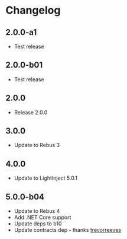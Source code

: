 # Changelog

## 2.0.0-a1

* Test release

## 2.0.0-b01

* Test release

## 2.0.0

* Release 2.0.0

## 3.0.0

* Update to Rebus 3

## 4.0.0

* Update to LightInject 5.0.1

## 5.0.0-b04

* Update to Rebus 4
* Add .NET Core support
* Update deps to b10
* Update contracts dep - thanks [trevorreeves]

[trevorreeves]: https://github.com/trevorreeves
